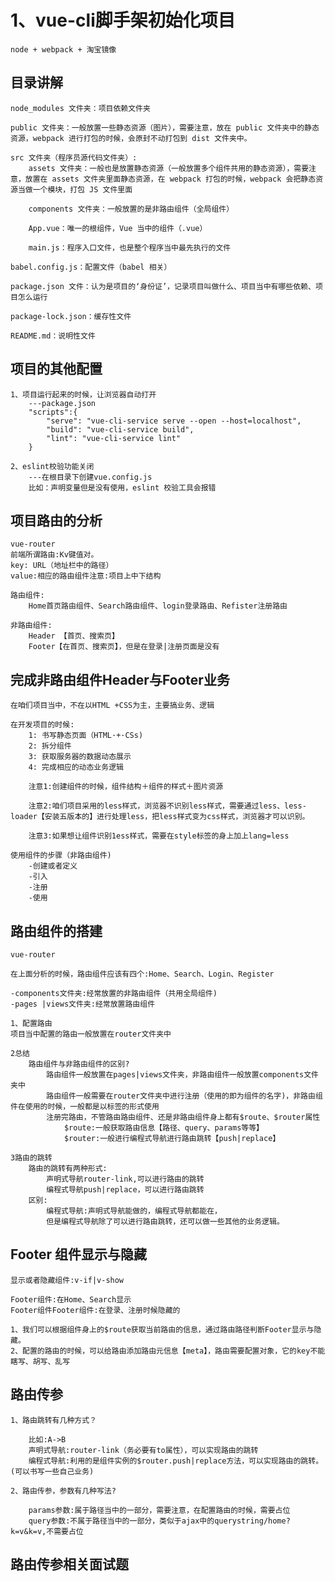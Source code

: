 # 1、vue-cli脚手架初始化项目
    node + webpack + 淘宝镜像

## 目录讲解
    node_modules 文件夹：项目依赖文件夹

    public 文件夹：一般放置一些静态资源（图片），需要注意，放在 public 文件夹中的静态资源，webpack 进行打包的时候，会原封不动打包到 dist 文件夹中。

    src 文件夹（程序员源代码文件夹）:
        assets 文件夹：一般也是放置静态资源（一般放置多个组件共用的静态资源），需要注意，放置在 assets 文件夹里面静态资源，在 webpack 打包的时候，webpack 会把静态资源当做一个模块，打包 JS 文件里面

        components 文件夹：一般放置的是非路由组件（全局组件）

        App.vue：唯一的根组件，Vue 当中的组件（.vue）

        main.js：程序入口文件，也是整个程序当中最先执行的文件

    babel.config.js：配置文件（babel 相关）

    package.json 文件：认为是项目的‘身份证’，记录项目叫做什么、项目当中有哪些依赖、项目怎么运行

    package-lock.json：缓存性文件

    README.md：说明性文件

## 项目的其他配置
    1、项目运行起来的时候，让浏览器自动打开
        ---package.json
        "scripts":{
            "serve": "vue-cli-service serve --open --host=localhost",
            "build": "vue-cli-service build",
            "lint": "vue-cli-service lint"
        }
    
    2、eslint校验功能关闭
        ---在根目录下创建vue.config.js
        比如：声明变量但是没有使用，eslint 校验工具会报错

## 项目路由的分析
    vue-router
    前端所谓路由:Kv键值对。
    key: URL（地址栏中的路径）
    value:相应的路由组件注意:项目上中下结构

    路由组件:
        Home首页路由组件、Search路由组件、login登录路由、Refister注册路由

    非路由组件:
        Header 【首页、搜索页】
        Footer【在首页、搜索页】，但是在登录|注册页面是没有

## 完成非路由组件Header与Footer业务
    在咱们项目当中，不在以HTML +CSS为主，主要搞业务、逻辑

    在开发项目的时候:
        1: 书写静态页面（HTML·+·CSs)
        2: 拆分组件
        3: 获取服务器的数据动态展示
        4: 完成相应的动态业务逻辑
    
        注意1:创建组件的时候，组件结构＋组件的样式＋图片资源

        注意2:咱们项目采用的less样式，浏览器不识别less样式，需要通过less、less-loader【安装五版本的】进行处理less，把less样式变为css样式，浏览器才可以识别。

        注意3:如果想让组件识别1ess样式，需要在style标签的身上加上lang=less

    使用组件的步骤（非路由组件)
        -创建或者定义
        -引入
        -注册
        -使用

## 路由组件的搭建
    vue-router

    在上面分析的时候，路由组件应该有四个:Home、Search、Login、Register

    -components文件夹:经常放置的非路由组件（共用全局组件)
    -pages |views文件夹:经常放置路由组件

    1、配置路由
    项目当中配置的路由一般放置在router文件夹中

    2总结
        路由组件与非路由组件的区别?
            路由组件一般放置在pages|views文件夹，非路由组件一般放置components文件夹中
            路由组件一般需要在router文件夹中进行注册（使用的即为组件的名字)，非路由组件在使用的时候，一般都是以标签的形式使用
            注册完路由，不管路由路由组件、还是非路由组件身上都有$route、$router属性
                $route:一般获取路由信息【路径、query、params等等】
                $router:一般进行编程式导航进行路由跳转【push|replace】
    
    3路由的跳转
        路由的跳转有两种形式:
            声明式导航router-link,可以进行路由的跳转
            编程式导航push|replace，可以进行路由跳转
        区别:
            编程式导航:声明式导航能做的，编程式导航都能在，
            但是编程式导航除了可以进行路由跳转，还可以做一些其他的业务逻辑。

## Footer 组件显示与隐藏
    显示或者隐藏组件:v-if|v-show

    Footer组件:在Home、Search显示
    Footer组件Footer组件:在登录、注册时候隐藏的

    1、我们可以根据组件身上的$route获取当前路由的信息，通过路由路径判断Footer显示与隐藏。
    2、配置的路由的时候，可以给路由添加路由元信息【meta】，路由需要配置对象，它的key不能瞎写、胡写、乱写

## 路由传参 
    1、路由跳转有几种方式？

        比如:A->B
        声明式导航:router-link（务必要有to属性），可以实现路由的跳转
        编程式导航:利用的是组件实例的$router.push|replace方法，可以实现路由的跳转。(可以书写一些自己业务)

    2、路由传参，参数有几种写法?

        params参数:属于路径当中的一部分，需要注意，在配置路由的时候，需要占位
        query参数:不属于路径当中的一部分，类似于ajax中的querystring/home?k=v&k=v,不需要占位

## 路由传参相关面试题
    









